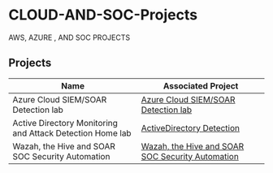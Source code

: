 # CLOUD-AND-SOC-Projects
AWS, AZURE , AND SOC PROJECTS

## Projects

| Name                                         | Associated Project         |
|-----------------------------------------------|----------------------------|
| Azure Cloud SIEM/SOAR Detection lab | <a href="https://github.com/kelubia/Azure-Cloud-Detection-lab">Azure Cloud SIEM/SOAR Detection lab</a>|
| Active Directory Monitoring and Attack Detection Home lab | <a href="https://github.com/kelubia/Active-Directory-Monitoring-and-Attack-Detection-Home-lab">ActiveDirectory Detection</a>|
| Wazah, the Hive and SOAR SOC Security Automation | <a href="https://github.com/kelubia/Wazah-the-Hive-and-SOAR-SOC-Security-Automation"> Wazah, the Hive and SOAR SOC Security Automation</a>|
